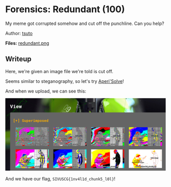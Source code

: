 # Forensics: Redundant (100)

My meme got corrupted somehow and cut off the punchline. Can you help?

Author: [tsuto](https://github.com/jselliott)

**Files:** [redundant.png](Files/redundant.png)

## Writeup

Here, we're given an image file we're told is cut off.

Seems similar to steganography, so let's try [Aperi'Solve](https://www.aperisolve.com/)!

And when we upload, we can see this:

![Image 1](Screenshots/1.png)

And we have our flag, `SIVUSCG{1nv4l1d_chunk5_l0l}`!
